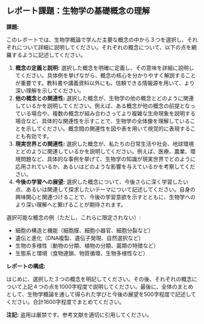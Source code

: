 ## レポート課題：生物学の基礎概念の理解

**課題:**

このレポートでは、生物学概論で学んだ主要な概念の中から３つを選択し、それぞれについて詳細に説明してください。それぞれの概念について、以下の点を網羅するように記述してください。

1. **概念の定義と説明:**  選択した概念を明確に定義し、その意味を詳細に説明してください。具体例を挙げながら、概念の核心を分かりやすく解説することが重要です。教科書や講義資料以外にも、信頼できる情報源を用いて、より深い理解を示してください。
2. **他の概念との関連性:**  選択した概念が、生物学の他の概念とどのように関連しているかを説明してください。例えば、ある概念が他の概念の前提となっている場合や、複数の概念が組み合わさってより複雑な生命現象を説明する場合など、具体的な関連性を示すことで、生物学の全体像を理解していることを示してください。概念間の関連性を図や表を用いて視覚的に表現することも有効です。
3. **現実世界との関連性:**  選択した概念が、私たちの日常生活や社会、地球環境とどのように関連しているかを説明してください。例えば、医療、農業、環境問題など、具体的な事例を挙げて、生物学の知識が現実世界でどのように応用されているか、あるいはどのような影響を与えているかを考察してください。
4. **今後の学習への展望:**  選択した概念について、今後さらに深く学習したい点、あるいは関連して探求したいテーマについて記述してください。自身の興味関心と関連づけることで、今後の学習意欲を示すとともに、生物学へのより深い理解へと繋げることが期待されます。


選択可能な概念の例（ただし、これらに限定されない）:

* 細胞の構造と機能（細胞膜、細胞小器官、細胞分裂など）
* 遺伝と進化（DNA複製、遺伝子発現、自然選択など）
* 生物の多様性（動物の分類、植物の分類、菌類の特徴など）
* 生態系と環境（食物連鎖、物質循環、生物多様性など）


**レポートの構成:**

はじめに、選択した３つの概念を明記してください。その後、それぞれの概念について上記４つの点を1000字程度で説明してください。最後に、全体のまとめとして、生物学概論を通して得られた学びと今後の展望を500字程度で記述してください。合計1600字程度でまとめてください。


**注記:**  盗用は厳禁です。参考文献を適切に引用してください。
